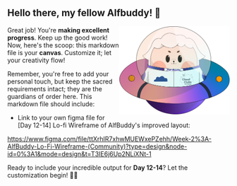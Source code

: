 ## Hello there, my fellow Alfbuddy! 💖

<img align="right" width="250px" src="../../assets/alf/alf-ufo.png">

Great job! You're **making excellent progress**. Keep up the good work! Now, here's the scoop: this markdown file is your **canvas**. Customize it; let your creativity flow!

Remember, you're free to add your personal touch, but keep the sacred requirements intact; they are the guardians of order here. This markdown file should include:
- Link to your own figma file for [Day 12-14] Lo-fi Wireframe of AlfBuddy's improved layout:

https://www.figma.com/file/ttXrhIR7xhwMUEWxePZehh/Week-2%3A-AlfBuddy-Lo-Fi-Wireframe-(Community)?type=design&node-id=0%3A1&mode=design&t=T3IE6j6Up2NLiXNt-1

Ready to include your incredible output for **Day 12-14**? Let the customization begin! 🚀✨

<!-- You may now delete and modify the content of this file -->
